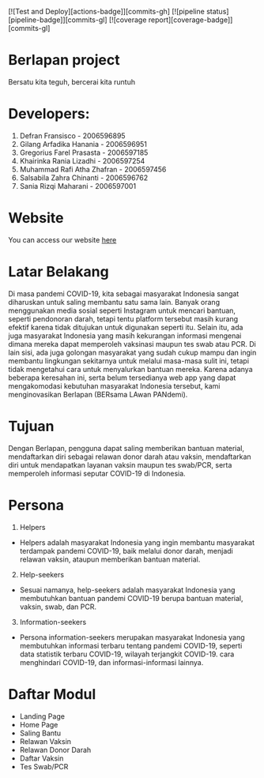 [![Test and Deploy][actions-badge]][commits-gh]
[![pipeline status][pipeline-badge]][commits-gl]
[![coverage report][coverage-badge]][commits-gl]
# Berlapan project
Bersatu kita teguh, bercerai kita runtuh

# Developers:
1. Defran Fransisco - 2006596895
2. Gilang Arfadika Hanania - 2006596951
3. Gregorius Farel Prasasta - 2006597185
4. Khairinka Rania Lizadhi - 2006597254
5. Muhammad Rafi Atha Zhafran - 2006597456
6. Salsabila Zahra Chinanti - 2006596762
7. Sania Rizqi Maharani - 2006597001

# Website
You can access our website [here](https://berlapan.herokuapp.com/)

# Latar Belakang
Di masa pandemi COVID-19, kita sebagai masyarakat Indonesia sangat diharuskan untuk saling membantu satu sama lain. Banyak orang menggunakan media sosial seperti Instagram untuk mencari bantuan, seperti pendonoran darah, tetapi tentu platform tersebut masih kurang efektif karena tidak ditujukan untuk digunakan seperti itu. Selain itu, ada juga masyarakat Indonesia yang masih kekurangan informasi mengenai dimana mereka dapat memperoleh vaksinasi maupun tes swab atau PCR. Di lain sisi, ada juga golongan masyarakat yang sudah cukup mampu dan ingin membantu lingkungan sekitarnya untuk melalui masa-masa sulit ini, tetapi tidak mengetahui cara untuk menyalurkan bantuan mereka. Karena adanya beberapa keresahan ini, serta belum tersedianya web app yang dapat mengakomodasi kebutuhan masyarakat Indonesia tersebut, kami menginovasikan Berlapan (BERsama LAwan PANdemi).

# Tujuan
Dengan Berlapan, pengguna dapat saling memberikan bantuan material, mendaftarkan diri sebagai relawan donor darah atau vaksin, mendaftarkan diri untuk mendapatkan layanan vaksin maupun tes swab/PCR, serta memperoleh informasi seputar COVID-19 di Indonesia.

# Persona
1. Helpers
- Helpers adalah masyarakat Indonesia yang ingin membantu masyarakat terdampak pandemi COVID-19, baik melalui donor darah, menjadi relawan vaksin, ataupun memberikan bantuan material.
2. Help-seekers
- Sesuai namanya, help-seekers adalah masyarakat Indonesia yang membutuhkan bantuan pandemi COVID-19 berupa bantuan material, vaksin, swab, dan PCR.
3. Information-seekers
- Persona information-seekers merupakan masyarakat Indonesia yang membutuhkan informasi terbaru tentang pandemi COVID-19, seperti data statistik terbaru COVID-19, wilayah terjangkit COVID-19. cara menghindari COVID-19, dan informasi-informasi lainnya.

# Daftar Modul
- Landing Page
- Home Page
- Saling Bantu
- Relawan Vaksin
- Relawan Donor Darah
- Daftar Vaksin
- Tes Swab/PCR